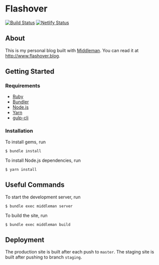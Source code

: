 # Flashover
[![Build Status](https://travis-ci.com/jonaskay/flashover-blog.svg?branch=master)](https://travis-ci.com/jonaskay/flashover-blog)
[![Netlify Status](https://api.netlify.com/api/v1/badges/f7e5f080-bc10-4101-9e03-a022684787cf/deploy-status)](https://app.netlify.com/sites/flashover/deploys)

## About

This is my personal blog built with [Middleman](https://middlemanapp.com/). You can read it at <http://www.flashover.blog>.

## Getting Started

### Requirements

* [Ruby](https://www.ruby-lang.org/en/)
* [Bundler](http://bundler.io/)
* [Node.js](https://nodejs.org/en/)
* [Yarn](https://yarnpkg.com/lang/en/)
* [gulp-cli](https://gulpjs.com/)

### Installation

To install gems, run

```
$ bundle install
```

To install Node.js dependencies, run

```
$ yarn install
```

## Useful Commands

To start the development server, run

    $ bundle exec middleman server

To build the site, run

    $ bundle exec middleman build

## Deployment

The production site is built after each push to `master`. The staging site is built after pushing to branch `staging`.
